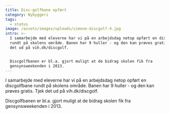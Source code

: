 ```yaml
---
title: Disc-golfbane opført
category: Nybyggeri
tags:
  - status
image: /assets/images/uploads/simone-discgolf-4.jpg
intro: >-
  I samarbejde med eleverne har vi på en arbejdsdag netop opført en discgolfbane
  rundt på skolens område. Banen har 9 huller - og den kan prøves gratis. Tjek
  det ud på vih.dk/discgolf.


  Discgolfbanen er bl.a. gjort muligt at de bidrag skolen fik fra
  gensynsweekenden i 2013.
---
```

I samarbejde med eleverne har vi på en arbejdsdag netop opført en discgolfbane rundt på skolens område. Banen har 9 huller - og den kan prøves gratis. Tjek det ud på vih.dk/discgolf.



Discgolfbanen er bl.a. gjort muligt at de bidrag skolen fik fra gensynsweekenden i 2013.
